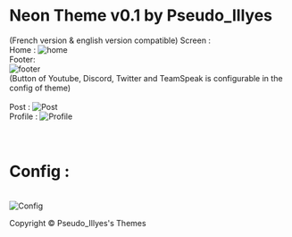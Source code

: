 # Neon Theme v0.1 by Pseudo_Illyes
(French version & english version compatible)
Screen :<br>
        Home :
           <img src="http://i.imgur.com/k5N1peM.png" alt="home">
        <br>Footer:
           <br><img src="http://i.imgur.com/lceS91mg.png" alt="footer">
<br>
              (Button of Youtube, Discord, Twitter and TeamSpeak is configurable in the config of theme)
       <br><br>Post :
       <img src="http://i.imgur.com/751EMdd.jpg" alt="Post">
       <br>Profile :
       <img src="http://i.imgur.com/WXUyEFG.png" alt="Profile">
# <br>Config : 
<br> <img src="http://i.imgur.com/HY3PVYTg.png" alt="Config">


Copyright © Pseudo_Illyes's Themes 
